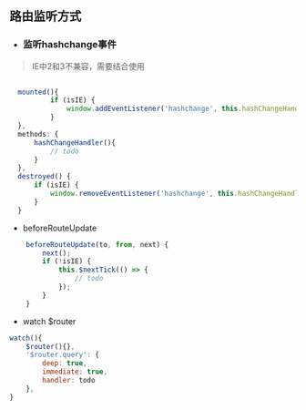 ## 路由监听方式

- ### 监听hashchange事件
>  IE中2和3不兼容，需要结合使用
  ```javascript
    
    mounted(){
            if (isIE) {
                window.addEventListener('hashchange', this.hashChangeHandler);
            }
    },
    methods: {
        hashChangeHandler(){
            // todo
        }
    },
    destroyed() {
        if (isIE) {
            window.removeEventListener('hashchange', this.hashChangeHandler);
        }
    }
  ```

- beforeRouteUpdate

```javascript
    beforeRouteUpdate(to, from, next) {
        next();
        if (!isIE) {
            this.$nextTick(() => {
                // todo
            });
        }
    }

```

- watch $router

```javascript
watch(){
    $router(){},
    '$router.query': {
        deep: true,
        immediate: true,
        handler: todo
    },
}

```
